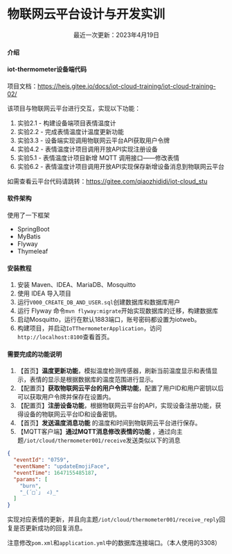 # 物联网云平台设计与开发实训

<div style="text-align: center">最近一次更新：2023年4月19日</div>

#### 介绍

#### iot-thermometer设备端代码

项目文档：https://heis.gitee.io/docs/iot-cloud-training/iot-cloud-training-02/

该项目与物联网云平台进行交互，实现以下功能：
<ol>
<li>实验2.1 - 构建设备端项目表情温度计</li>
<li>实验2.2 - 完成表情温度计温度更新功能</li>
<li>实验3.3 - 设备端实现调用物联网云平台API获取用户令牌</li>
<li>实验4.2 - 表情温度计项目调用开放API实现注册设备</li>
<li>实验5.1 - 表情温度计项目新增 MQTT 调用接口——修改表情</li>
<li>实验6.2 - 表情温度计项目调用开放API实现保存新增设备消息到物联网云平台</li>
</ol>

如需查看云平台代码请跳转：https://gitee.com/qiaozhididi/iot-cloud_stu

#### 软件架构

使用了一下框架

- SpringBoot
- MyBatis
- Flyway
- Thymeleaf

#### 安装教程

1. 安装 Maven、IDEA、MariaDB、Mosquitto
2. 使用 IDEA 导入项目
3. 运行`V000_CREATE_DB_AND_USER.sql`创建数据库和数据库用户
4. 运行 Flyway 命令`mvn flyway:migrate`开始实现数据库的迁移，构建数据库
5. 启动Mosquitto，运行在默认1883端口，账号密码都设置为iotweb。
6. 构建项目，并启动`IoTThermometerApplication`，访问`http://localhost:8100`查看首页。

#### 需要完成的功能说明

1. 【首页】__温度更新功能__，模拟温度检测传感器，刷新当前温度显示和表情显示，表情的显示是根据数据库的温度范围进行显示。
2. 【配置页】__获取物联网云平台的用户令牌功能__，配置了用户ID和用户密钥以后可以获取用户令牌并保存在设置内。
3. 【配置页】__注册设备功能__，根据物联网云平台的API，实现设备注册功能，获得设备的物联网云平台ID和设备密钥。
4. 【首页】__发送温度消息功能__ 的温度和时间到物联网云平台进行保存。
5. 【MQTT客户端】__通过MQTT消息修改表情的功能__ ，通过向主题`/iot/cloud/thermometer001/receive`发送类似以下的消息

```json
{
  "eventId": "0759",
  "eventName": "updateEmojiFace",
  "eventTime": 1647155485187,
  "params": [
    "burn",
    "_(´□`」 ∠)_"
  ]
}
```

实现对应表情的更新，并且向主题`/iot/cloud/thermometer001/receive_reply`回复是否更新成功的回复消息。

注意修改`pom.xml`和`application.yml`中的数据库连接端口。（本人使用的3308）